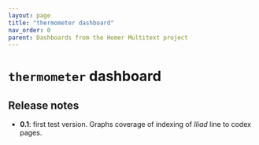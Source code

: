 ```yaml
---
layout: page
title: "thermometer dashboard"
nav_order: 0
parent: Dashboards from the Homer Multitext project
---
```


# `thermometer` dashboard


## Release notes


- **0.1**: first test version. Graphs coverage of indexing of *Iliad* line to codex pages.